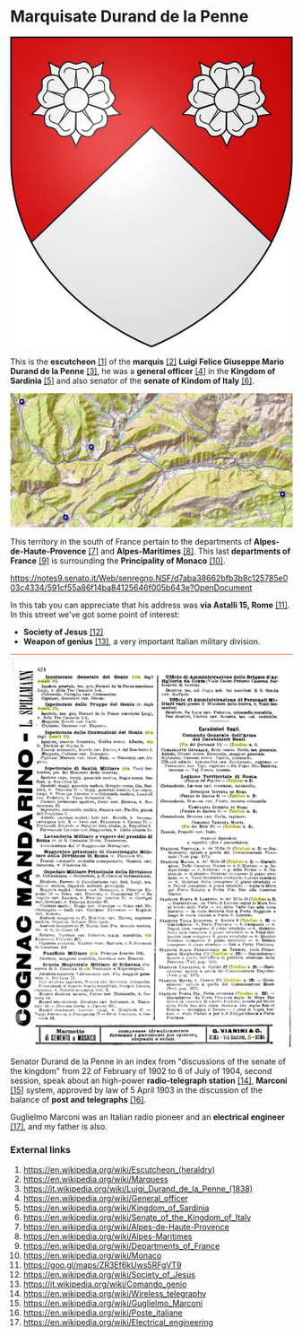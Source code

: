 # Marquisate Durand de la Penne

![Durand de la Penne](../Images/81207908_10221833008156953_4700509236348583936_n.jpg)

This is the **escutcheon** [[1]](https://en.wikipedia.org/wiki/Escutcheon_(heraldry)) of the **marquis** [[2]](https://en.wikipedia.org/wiki/Marquess) **Luigi Felice Giuseppe Mario Durand de la Penne** [[3]](https://it.wikipedia.org/wiki/Luigi_Durand_de_la_Penne_(1838)), he was a **general officer** [[4]](https://en.wikipedia.org/wiki/General_officer) in the **Kingdom of Sardinia** [[5]](https://en.wikipedia.org/wiki/Kingdom_of_Sardinia) and also senator of the **senate of Kindom of Italy** [[6]](https://en.wikipedia.org/wiki/Senate_of_the_Kingdom_of_Italy).

![Marquisate](../Images/marchesedelapenne.jpg)

This territory in the south of France pertain to the departments of **Alpes-de-Haute-Provence** [[7]](https://en.wikipedia.org/wiki/Alpes-de-Haute-Provence) and **Alpes-Maritimes** [[8]](https://en.wikipedia.org/wiki/Alpes-Maritimes). This last **departments of France** [[9]](https://en.wikipedia.org/wiki/Departments_of_France) is surrounding the **Principality of Monaco** [[10]](https://en.wikipedia.org/wiki/Monaco).

https://notes9.senato.it/Web/senregno.NSF/d7aba38662bfb3b8c125785e003c4334/591cf55a86f14ba84125646f005b643e?OpenDocument

In this tab you can appreciate that his address was **via Astalli 15, Rome** [[11]](https://goo.gl/maps/ZR3Ef6kUws5RFgVT9). In this street we've got some point of interest:

- **Society of Jesus** [[12]](https://en.wikipedia.org/wiki/Society_of_Jesus)
- **Weapon of genius** [[13]](https://it.wikipedia.org/wiki/Comando_genio), a very important Italian military division.

![via Astalli 15](../Images/astalli1.png)

Senator Durand de la Penne in an index from "discussions of the senate of the kingdom" from 22 of February  of 1902 to 6 of July of 1904, second session, speak about an high-power **radio-telegraph station** [[14]](https://en.wikipedia.org/wiki/Wireless_telegraphy), **Marconi** [[15]](https://en.wikipedia.org/wiki/Guglielmo_Marconi) system, approved by law of 5 April 1903 in the discussion of the balance of **post and telegraphs** [[16]](https://en.wikipedia.org/wiki/Poste_italiane).

Guglielmo Marconi was an Italian radio pioneer and an **electrical engineer** [[17]](https://en.wikipedia.org/wiki/Electrical_engineering), and my father is also.



### External links

1. https://en.wikipedia.org/wiki/Escutcheon_(heraldry)
2. https://en.wikipedia.org/wiki/Marquess
3. https://it.wikipedia.org/wiki/Luigi_Durand_de_la_Penne_(1838)
4. https://en.wikipedia.org/wiki/General_officer
5. https://en.wikipedia.org/wiki/Kingdom_of_Sardinia
6. https://en.wikipedia.org/wiki/Senate_of_the_Kingdom_of_Italy
7. https://en.wikipedia.org/wiki/Alpes-de-Haute-Provence
8. https://en.wikipedia.org/wiki/Alpes-Maritimes
9. https://en.wikipedia.org/wiki/Departments_of_France
10. https://en.wikipedia.org/wiki/Monaco
11. https://goo.gl/maps/ZR3Ef6kUws5RFgVT9
12. https://en.wikipedia.org/wiki/Society_of_Jesus
13. https://it.wikipedia.org/wiki/Comando_genio
14. https://en.wikipedia.org/wiki/Wireless_telegraphy
15. https://en.wikipedia.org/wiki/Guglielmo_Marconi
16. https://en.wikipedia.org/wiki/Poste_italiane
17. https://en.wikipedia.org/wiki/Electrical_engineering

